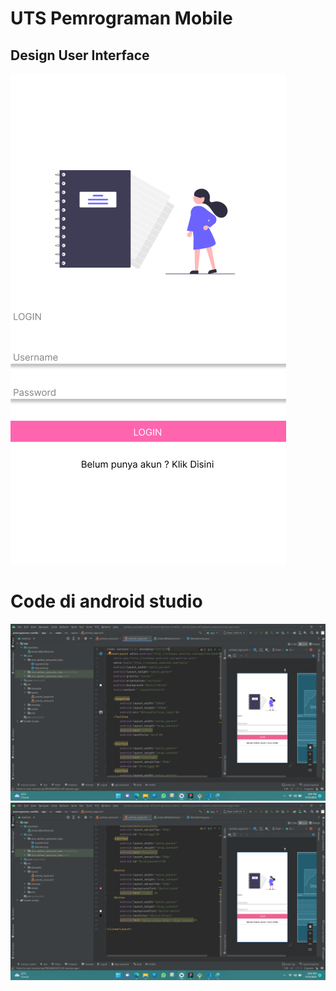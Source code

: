 # UTS Pemrograman Mobile
## Design User Interface 
![Gambar1](gambar1.png)
# Code di android studio
![Gambar3](gambar3.png)
![Gambar4](gambar4.png)



